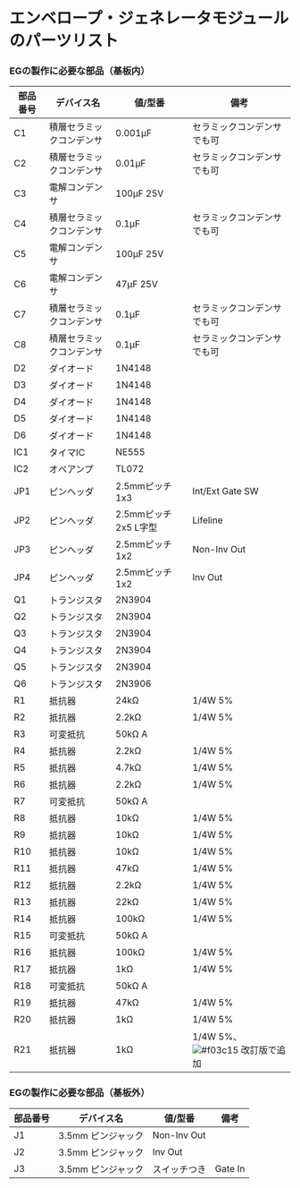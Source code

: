 # エンベロープ・ジェネレータモジュールのパーツリスト

### EGの製作に必要な部品（基板内）

| 部品番号 | デバイス名        | 値/型番             | 備考              |
| ---- | ------------ | ---------------- | --------------- |
| C1   | 積層セラミックコンデンサ | 0.001μF          | セラミックコンデンサでも可   |
| C2   | 積層セラミックコンデンサ | 0.01μF           | セラミックコンデンサでも可   |
| C3   | 電解コンデンサ      | 100μF 25V        |                 |
| C4   | 積層セラミックコンデンサ | 0.1μF            | セラミックコンデンサでも可   |
| C5   | 電解コンデンサ      | 100μF 25V        |                 |
| C6   | 電解コンデンサ      | 47μF 25V         |                 |
| C7   | 積層セラミックコンデンサ | 0.1μF            | セラミックコンデンサでも可   |
| C8   | 積層セラミックコンデンサ | 0.1μF            | セラミックコンデンサでも可   |
| D2   | ダイオード        | 1N4148           |                 |
| D3   | ダイオード        | 1N4148           |                 |
| D4   | ダイオード        | 1N4148           |                 |
| D5   | ダイオード        | 1N4148           |                 |
| D6   | ダイオード        | 1N4148           |                 |
| IC1  | タイマIC        | NE555            |                 |
| IC2  | オペアンプ        | TL072            |                 |
| JP1  | ピンヘッダ        | 2.5mmピッチ 1x3     | Int/Ext Gate SW |
| JP2  | ピンヘッダ        | 2.5mmピッチ 2x5 L字型 | Lifeline        |
| JP3  | ピンヘッダ        | 2.5mmピッチ 1x2     | Non-Inv Out     |
| JP4  | ピンヘッダ        | 2.5mmピッチ 1x2     | Inv Out         |
| Q1   | トランジスタ       | 2N3904           |                 |
| Q2   | トランジスタ       | 2N3904           |                 |
| Q3   | トランジスタ       | 2N3904           |                 |
| Q4   | トランジスタ       | 2N3904           |                 |
| Q5   | トランジスタ       | 2N3904           |                 |
| Q6   | トランジスタ       | 2N3906           |                 |
| R1   | 抵抗器          | 24kΩ             | 1/4W 5%         |
| R2   | 抵抗器          | 2.2kΩ            | 1/4W 5%         |
| R3   | 可変抵抗         | 50kΩ A           |                 |
| R4   | 抵抗器          | 2.2kΩ            | 1/4W 5%         |
| R5   | 抵抗器          | 4.7kΩ            | 1/4W 5%         |
| R6   | 抵抗器          | 2.2kΩ            | 1/4W 5%         |
| R7   | 可変抵抗         | 50kΩ A           |                 |
| R8   | 抵抗器          | 10kΩ             | 1/4W 5%         |
| R9   | 抵抗器          | 10kΩ             | 1/4W 5%         |
| R10  | 抵抗器          | 10kΩ             | 1/4W 5%         |
| R11  | 抵抗器          | 47kΩ             | 1/4W 5%         |
| R12  | 抵抗器          | 2.2kΩ            | 1/4W 5%         |
| R13  | 抵抗器          | 22kΩ             | 1/4W 5%         |
| R14  | 抵抗器          | 100kΩ            | 1/4W 5%         |
| R15  | 可変抵抗         | 50kΩ A           |                 |
| R16  | 抵抗器          | 100kΩ            | 1/4W 5%         |
| R17  | 抵抗器          | 1kΩ              | 1/4W 5%         |
| R18  | 可変抵抗         | 50kΩ A           |                 |
| R19  | 抵抗器          | 47kΩ             | 1/4W 5%         |
| R20  | 抵抗器          | 1kΩ              | 1/4W 5%         |
| R21  | 抵抗器          | 1kΩ              | 1/4W 5%、![#f03c15](https://placehold.it/15/f03c15/000000?text=+) 改訂版で追加 |

### EGの製作に必要な部品（基板外）

| 部品番号 | デバイス名        | 値/型番        | 備考      |
| ---- | ------------ | ----------- | ------- |
| J1   | 3.5mm ピンジャック | Non-Inv Out |         |
| J2   | 3.5mm ピンジャック | Inv Out     |         |
| J3   | 3.5mm ピンジャック | スイッチつき      | Gate In |
